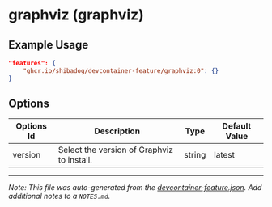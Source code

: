 
# graphviz (graphviz)



## Example Usage

```json
"features": {
    "ghcr.io/shibadog/devcontainer-feature/graphviz:0": {}
}
```

## Options

| Options Id | Description | Type | Default Value |
|-----|-----|-----|-----|
| version | Select the version of Graphviz to install. | string | latest |



---

_Note: This file was auto-generated from the [devcontainer-feature.json](https://github.com/shibadog/devcontainer-feature/blob/main/src/graphviz/devcontainer-feature.json).  Add additional notes to a `NOTES.md`._
